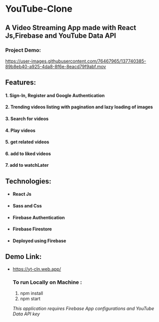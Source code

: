 # YouTube-Clone
## A Video Streaming App made with React Js,Firebase and YouTube Data API

### Project Demo:

https://user-images.githubusercontent.com/76467965/137740385-89b8eb40-a925-4da8-8f6e-8eacd79f9abf.mov

## Features:

#### 1. Sign-In, Register and Google Authentication
#### 2. Trending videos listing with pagination and lazy loading of images
#### 3. Search for videos
#### 4. Play videos
#### 5. get related videos 
#### 6. add to liked videos
#### 7. add to watchLater 



## Technologies:

* #### React Js
* #### Sass and Css
* #### Firebase Authentication
* #### Firebase Firestore
* #### Deployed using Firebase

## Demo Link:

* https://yt-cln.web.app/

  
  ### To run Locally on Machine :
  
  1. npm install 
  2. npm start 
   
  *This application requires Firebase App configurations and YouTube Data API key*
  


